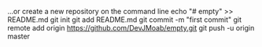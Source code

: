 …or create a new repository on the command line
echo "# empty" >> README.md
git init
git add README.md
git commit -m "first commit"
git remote add origin https://github.com/DevJMoab/empty.git
git push -u origin master
